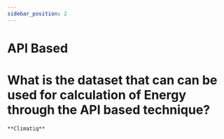 ```yaml
---
sidebar_position: 2
---
```



# API Based


# What is the dataset that can can be used for calculation of Energy through the API based technique?

    **Climatiq** 